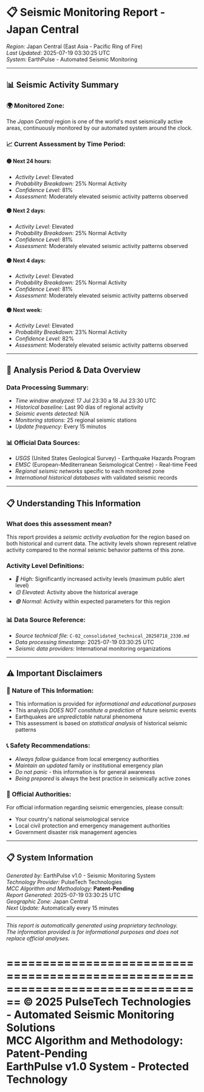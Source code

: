 # 📋 Seismic Monitoring Report - Japan Central

*Region:* Japan Central (East Asia - Pacific Ring of Fire)  
*Last Updated:* 2025-07-19 03:30:25 UTC  
*System:* EarthPulse - Automated Seismic Monitoring  

---

## 📊 Seismic Activity Summary

### 🌍 Monitored Zone:
The *Japan Central* region is one of the world's most seismically active areas, continuously monitored by our automated system around the clock.

### 📈 Current Assessment by Time Period:

#### 🟡 Next 24 hours:
- *Activity Level:* Elevated
- *Probability Breakdown:* 25% Normal Activity
- *Confidence Level:* 81%
- *Assessment:* Moderately elevated seismic activity patterns observed

#### 🟡 Next 2 days:
- *Activity Level:* Elevated
- *Probability Breakdown:* 25% Normal Activity
- *Confidence Level:* 81%
- *Assessment:* Moderately elevated seismic activity patterns observed

#### 🟡 Next 4 days:
- *Activity Level:* Elevated
- *Probability Breakdown:* 25% Normal Activity
- *Confidence Level:* 81%
- *Assessment:* Moderately elevated seismic activity patterns observed

#### 🟡 Next week:
- *Activity Level:* Elevated
- *Probability Breakdown:* 23% Normal Activity
- *Confidence Level:* 82%
- *Assessment:* Moderately elevated seismic activity patterns observed


---

## 📅 Analysis Period & Data Overview

### Data Processing Summary:
- *Time window analyzed:* 17 Jul 23:30 a 18 Jul 23:30 UTC
- *Historical baseline:* Last 90 días of regional activity
- *Seismic events detected:* N/A
- *Monitoring stations:* 25 regional seismic stations
- *Update frequency:* Every 15 minutos

### 📊 Official Data Sources:
- *USGS* (United States Geological Survey) - Earthquake Hazards Program
- *EMSC* (European-Mediterranean Seismological Centre) - Real-time Feed
- *Regional seismic networks* specific to each monitored zone
- *International historical databases* with validated seismic records



---

## 📋 Understanding This Information

### What does this assessment mean?
This report provides a *seismic activity evaluation* for the region based on both historical and current data. The activity levels shown represent relative activity compared to the normal seismic behavior patterns of this zone.

### Activity Level Definitions:
- *🔴 High:* Significantly increased activity levels (maximum public alert level)
- *🟡 Elevated:* Activity above the historical average  
- *🟢 Normal:* Activity within expected parameters for this region

### 📊 Data Source Reference:
- *Source technical file:* `C-02_consolidated_technical_20250718_2330.md`
- *Data processing timestamp:* 2025-07-19 03:30:25 UTC
- *Seismic data providers:* International monitoring organizations

---

## ⚠️ Important Disclaimers

### 🚨 Nature of This Information:
- This information is provided for *informational and educational purposes*
- This analysis *DOES NOT constitute a prediction* of future seismic events
- Earthquakes are *unpredictable* natural phenomena
- This assessment is based on *statistical analysis* of historical seismic patterns

### 📞 Safety Recommendations:
- *Always follow* guidance from local emergency authorities
- *Maintain an updated* family or institutional emergency plan  
- *Do not panic* - this information is for general awareness
- *Being prepared* is always the best practice in seismically active zones

### 🏢 Official Authorities:
For official information regarding seismic emergencies, please consult:
- Your country's national seismological service
- Local civil protection and emergency management authorities
- Government disaster risk management agencies

---

## 📋 System Information

*Generated by:* EarthPulse v1.0 - Seismic Monitoring System  
*Technology Provider:* PulseTech Technologies  
*MCC Algorithm and Methodology:* **Patent-Pending**  
*Report Generated:* 2025-07-19 03:30:25 UTC  
*Geographic Zone:* Japan Central  
*Next Update:* Automatically every 15 minutes  

---

*This report is automatically generated using proprietary technology.*  
*The information provided is for informational purposes and does not replace official analyses.*

================================================================================
**© 2025 PulseTech Technologies - Automated Seismic Monitoring Solutions**  
**MCC Algorithm and Methodology: Patent-Pending**  
**EarthPulse v1.0 System - Protected Technology**
================================================================================
